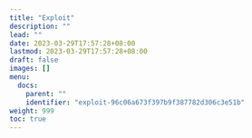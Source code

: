 ```yaml
---
title: "Exploit"
description: ""
lead: ""
date: 2023-03-29T17:57:28+08:00
lastmod: 2023-03-29T17:57:28+08:00
draft: false
images: []
menu:
  docs:
    parent: ""
    identifier: "exploit-96c06a673f397b9f387782d306c3e51b"
weight: 999
toc: true
---
```

